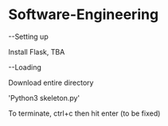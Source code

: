 # Software-Engineering

--Setting up

Install Flask, TBA

--Loading

Download entire directory

'Python3 skeleton.py'

To terminate, ctrl+c then hit enter (to be fixed)
